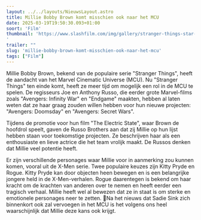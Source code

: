 ```yaml
---
layout: ../../layouts/NieuwsLayout.astro
title: Millie Bobby Brown komt misschien ook naar het MCU
date: 2025-03-19T19:50:30.093+01:00
soort: 'Film'
thumbnail: 'https://www.slashfilm.com/img/gallery/stranger-things-star-millie-bobby-brown-could-join-the-mcu-in-the-next-avengers-movie/l-intro-1742407566.jpg
'
trailer: ""
slug: 'millie-bobby-brown-komt-misschien-ook-naar-het-mcu'
tags: ["Film"]
---
```


Millie Bobby Brown, bekend van de populaire serie "Stranger Things", heeft de
aandacht van het Marvel Cinematic Universe (MCU). Nu "Stranger Things" ten einde
komt, heeft ze meer tijd om mogelijk een rol in de MCU te spelen. De regisseurs
Joe en Anthony Russo, die eerder grote Marvel-films zoals "Avengers: Infinity
War" en "Endgame" maakten, hebben al laten weten dat ze haar graag zouden willen
hebben voor hun nieuwe projecten: "Avengers: Doomsday" en "Avengers: Secret
Wars".

Tijdens de promotie voor hun film "The Electric State", waar Brown de hoofdrol
speelt, gaven de Russo Brothers aan dat zij Millie op hun lijst hebben staan
voor toekomstige projecten. Ze beschrijven haar als een enthousiaste en lieve
actrice die het team vrolijk maakt. De Russos denken dat Millie veel potentie
heeft.

Er zijn verschillende personages waar Millie voor in aanmerking zou kunnen
komen, vooral uit de X-Men serie. Twee populaire keuzes zijn Kitty Pryde en
Rogue. Kitty Pryde kan door objecten heen bewegen en is een belangrijke jongere
held in de X-Men-verhalen. Rogue daarentegen is bekend om haar kracht om de
krachten van anderen over te nemen en heeft eerder een tragisch verhaal. Millie
heeft wel al bewezen dat ze in staat is om sterke en emotionele personages neer
te zetten. Na het nieuws dat Sadie Sink zich binnenkort ook zal vervoegen in
het MCU is het volgens ons heel waarschijnlijk dat Millie deze kans ook krijgt.